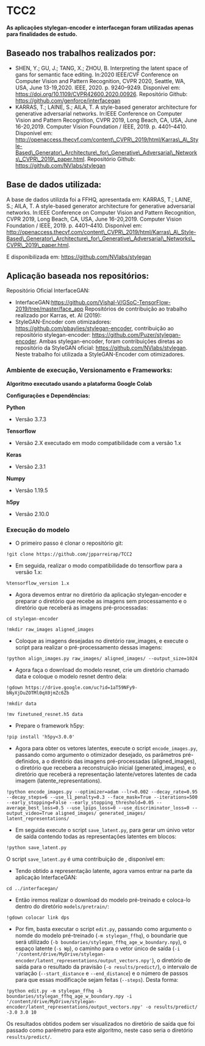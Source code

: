 # TCC2

**As aplicações stylegan-encoder e interfacegan foram utilizadas apenas para finalidades de estudo.**

## Baseado nos trabalhos realizados por:
- SHEN, Y.; GU, J.; TANG, X.; ZHOU, B. Interpreting the latent space of gans for semantic face editing. In:2020 IEEE/CVF Conference on Computer Vision and Pattern Recognition, CVPR 2020, Seattle, WA, USA, June 13-19,2020. IEEE, 2020. p. 9240–9249. Disponível em: <https://doi.org/10.1109/CVPR42600.2020.00926>. Repositório Github: https://github.com/genforce/interfacegan
- KARRAS,  T.;  LAINE,  S.;  AILA,  T.  A  style-based  generator  architecture  for generative adversarial networks. In:IEEE Conference on Computer Vision and Pattern Recognition, CVPR 2019, Long Beach, CA, USA, June 16-20,2019. Computer Vision Foundation / IEEE, 2019. p. 4401–4410. Disponível em: <http://openaccess.thecvf.com/content\_CVPR\_2019/html/Karras\_A\_Style-Based\_Generator\_Architecture\_for\_Generative\_Adversarial\_Networks\_CVPR\_2019\_paper.html>. Repositório Github: https://github.com/NVlabs/stylegan

## Base de dados utilizada:

A base de dados utilizda foi a FFHQ, apresentada em:
KARRAS,  T.;  LAINE,  S.;  AILA,  T.  A  style-based  generator  architecture  for generative adversarial networks. In:IEEE Conference on Computer Vision and Pattern Recognition, CVPR 2019, Long Beach, CA, USA, June 16-20,2019. Computer Vision Foundation / IEEE, 2019. p. 4401–4410. Disponível em: <http://openaccess.thecvf.com/content\_CVPR\_2019/html/Karras\_A\_Style-Based\_Generator\_Architecture\_for\_Generative\_Adversarial\_Networks\_CVPR\_2019\_paper.html>.

E disponibilizada em:
https://github.com/NVlabs/stylegan

## Aplicação baseada nos repositórios:
Repositório Oficial InterfaceGAN:
- InterfaceGAN:https://github.com/Vishal-V/GSoC-TensorFlow-2019/tree/master/face_app
Repositórios de contribuição ao trabalho realizado por Karras, et. Al (2019):
- StyleGAN-Encoder com otimizadores: https://github.com/pbaylies/stylegan-encoder, contribuição ao repositório stylegan-encoder: https://github.com/Puzer/stylegan-encoder. Ambas stylegan-encoder, foram contribuições diretas ao repositório da StyleGAN oficial: https://github.com/NVlabs/stylegan.
Neste trabalho foi utilizada a StyleGAN-Encoder com otimizadores.


### Ambiente de execução, Versionamento e Frameworks:
**Algoritmo executado usando a plataforma Google Colab**

**Configurações e Dependências:**

**Python**
- Versão 3.7.3

**Tensorflow**
- Versão 2.X executado em modo compatibilidade com a versão 1.x

**Keras**
- Versão 2.3.1

**Numpy**
- Versão 1.19.5

**h5py**
- Versão 2.10.0

### Execução do modelo
- O primeiro passo é clonar o repositório git:

```
!git clone https://github.com/jpparreirap/TCC2
```

- Em seguida, realizar o modo compatibilidade do tensorflow para a versão 1.x:

```
%tensorflow_version 1.x
```

- Agora devemos entrar no diretório da aplicação stylegan-encoder e preparar o diretório que recebe as imagens sem processamento e o diretório que receberá as imagens pré-processadas:

```
cd stylegan-encoder
```

```
!mkdir raw_images aligned_images
```

- Coloque as imagens desejadas no diretório raw_images, e execute o script para realizar o pré-processamento dessas imagens:

```
!python align_images.py raw_images/ aligned_images/ --output_size=1024
```

- Agora faça o download do modelo resnet, crie um diretório chamado data e coloque o modelo resnet dentro dela:

```
!gdown https://drive.google.com/uc?id=1aT59NFy9-bNyXjDuZOTMl0qX0jmZc6Zb
```

```
!mkdir data
```

```
!mv finetuned_resnet.h5 data
```

- Prepare o framework h5py:

```
!pip install 'h5py<3.0.0'
```

- Agora para obter os vetores latentes, execute o script `encode_images.py`, passando como argumento o otimizador desejado, os parâmetros pré-definidos, a o diretório das imagens pré-processadas (aligned_images), o diretório que recebera a reconstruição inicial (generated_images), e o diretório que receberá a representação latente/vetores latentes de cada imagem (latente_representations).

```
!python encode_images.py --optimizer=adam --lr=0.002 --decay_rate=0.95 --decay_steps=6 --use_l1_penalty=0.3 --face_mask=True --iterations=500 --early_stopping=False --early_stopping_threshold=0.05 --average_best_loss=0.5 --use_lpips_loss=0 --use_discriminator_loss=0 --output_video=True aligned_images/ generated_images/ latent_representations/
```

- Em seguida execute o script `save_latent.py`, para gerar um únivo vetor de saída contendo todas as representações latentes em blocos:

```
!python save_latent.py
```

O script `save_latent.py` é uma contribuição de , disponível em: 

- Tendo obtido a representação latente, agora vamos entrar na parte da aplicação InterfaceGAN:

```
cd ../interfacegan/
```

- Então iremos realizar o download do modelo pré-treinado e coloca-lo dentro do diretório `models/pretrain/`:

```
!gdown colocar link dps
```

- Por fim, basta executar o script `edit.py`, passando como argumento o nomde do modelo pré-treinado (`-m stylegan_ffhq`), o boundarie que será utilizado (`-b boundaries/stylegan_ffhq_age_w_boundary.npy`), o espaço latente (`-s Wp`), o caminho para o vetor único de saída (`-i '/content/drive/MyDrive/stylegan-encoder/latent_representations/output_vectors.npy'`), o diretório de saída para o resultado da pravisão (`-o results/predict/`), o intervalo de variação (`--start_distance` e `--end_distance`) e o número de passos para que essas modificaçõe sejam feitas (`--steps`). Desta forma:

```
!python edit.py -m stylegan_ffhq -b boundaries/stylegan_ffhq_age_w_boundary.npy -i '/content/drive/MyDrive/stylegan-encoder/latent_representations/output_vectors.npy' -o results/predict/ -3.0 3.0 10
```

Os resultados obtidos podem ser visualizados no diretório de saída que foi passado como parêmetro para este algoritmo, neste caso seria o diretório `results/predict/`.
